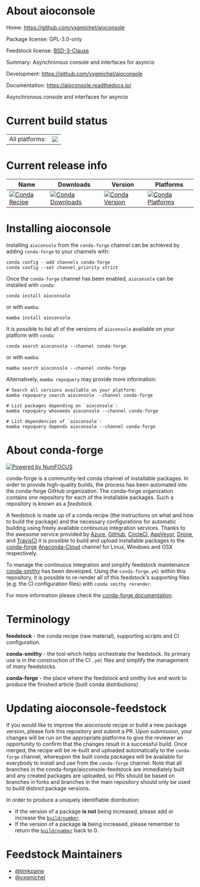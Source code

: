 About aioconsole
================

Home: https://github.com/vxgmichel/aioconsole

Package license: GPL-3.0-only

Feedstock license: [BSD-3-Clause](https://github.com/conda-forge/aioconsole-feedstock/blob/main/LICENSE.txt)

Summary: Asynchronous console and interfaces for asyncio

Development: https://github.com/vxgmichel/aioconsole

Documentation: https://aioconsole.readthedocs.io/

Asynchronous console and interfaces for asyncio


Current build status
====================


<table><tr><td>All platforms:</td>
    <td>
      <a href="https://dev.azure.com/conda-forge/feedstock-builds/_build/latest?definitionId=14665&branchName=main">
        <img src="https://dev.azure.com/conda-forge/feedstock-builds/_apis/build/status/aioconsole-feedstock?branchName=main">
      </a>
    </td>
  </tr>
</table>

Current release info
====================

| Name | Downloads | Version | Platforms |
| --- | --- | --- | --- |
| [![Conda Recipe](https://img.shields.io/badge/recipe-aioconsole-green.svg)](https://anaconda.org/conda-forge/aioconsole) | [![Conda Downloads](https://img.shields.io/conda/dn/conda-forge/aioconsole.svg)](https://anaconda.org/conda-forge/aioconsole) | [![Conda Version](https://img.shields.io/conda/vn/conda-forge/aioconsole.svg)](https://anaconda.org/conda-forge/aioconsole) | [![Conda Platforms](https://img.shields.io/conda/pn/conda-forge/aioconsole.svg)](https://anaconda.org/conda-forge/aioconsole) |

Installing aioconsole
=====================

Installing `aioconsole` from the `conda-forge` channel can be achieved by adding `conda-forge` to your channels with:

```
conda config --add channels conda-forge
conda config --set channel_priority strict
```

Once the `conda-forge` channel has been enabled, `aioconsole` can be installed with `conda`:

```
conda install aioconsole
```

or with `mamba`:

```
mamba install aioconsole
```

It is possible to list all of the versions of `aioconsole` available on your platform with `conda`:

```
conda search aioconsole --channel conda-forge
```

or with `mamba`:

```
mamba search aioconsole --channel conda-forge
```

Alternatively, `mamba repoquery` may provide more information:

```
# Search all versions available on your platform:
mamba repoquery search aioconsole --channel conda-forge

# List packages depending on `aioconsole`:
mamba repoquery whoneeds aioconsole --channel conda-forge

# List dependencies of `aioconsole`:
mamba repoquery depends aioconsole --channel conda-forge
```


About conda-forge
=================

[![Powered by
NumFOCUS](https://img.shields.io/badge/powered%20by-NumFOCUS-orange.svg?style=flat&colorA=E1523D&colorB=007D8A)](https://numfocus.org)

conda-forge is a community-led conda channel of installable packages.
In order to provide high-quality builds, the process has been automated into the
conda-forge GitHub organization. The conda-forge organization contains one repository
for each of the installable packages. Such a repository is known as a *feedstock*.

A feedstock is made up of a conda recipe (the instructions on what and how to build
the package) and the necessary configurations for automatic building using freely
available continuous integration services. Thanks to the awesome service provided by
[Azure](https://azure.microsoft.com/en-us/services/devops/), [GitHub](https://github.com/),
[CircleCI](https://circleci.com/), [AppVeyor](https://www.appveyor.com/),
[Drone](https://cloud.drone.io/welcome), and [TravisCI](https://travis-ci.com/)
it is possible to build and upload installable packages to the
[conda-forge](https://anaconda.org/conda-forge) [Anaconda-Cloud](https://anaconda.org/)
channel for Linux, Windows and OSX respectively.

To manage the continuous integration and simplify feedstock maintenance
[conda-smithy](https://github.com/conda-forge/conda-smithy) has been developed.
Using the ``conda-forge.yml`` within this repository, it is possible to re-render all of
this feedstock's supporting files (e.g. the CI configuration files) with ``conda smithy rerender``.

For more information please check the [conda-forge documentation](https://conda-forge.org/docs/).

Terminology
===========

**feedstock** - the conda recipe (raw material), supporting scripts and CI configuration.

**conda-smithy** - the tool which helps orchestrate the feedstock.
                   Its primary use is in the construction of the CI ``.yml`` files
                   and simplify the management of *many* feedstocks.

**conda-forge** - the place where the feedstock and smithy live and work to
                  produce the finished article (built conda distributions)


Updating aioconsole-feedstock
=============================

If you would like to improve the aioconsole recipe or build a new
package version, please fork this repository and submit a PR. Upon submission,
your changes will be run on the appropriate platforms to give the reviewer an
opportunity to confirm that the changes result in a successful build. Once
merged, the recipe will be re-built and uploaded automatically to the
`conda-forge` channel, whereupon the built conda packages will be available for
everybody to install and use from the `conda-forge` channel.
Note that all branches in the conda-forge/aioconsole-feedstock are
immediately built and any created packages are uploaded, so PRs should be based
on branches in forks and branches in the main repository should only be used to
build distinct package versions.

In order to produce a uniquely identifiable distribution:
 * If the version of a package **is not** being increased, please add or increase
   the [``build/number``](https://docs.conda.io/projects/conda-build/en/latest/resources/define-metadata.html#build-number-and-string).
 * If the version of a package **is** being increased, please remember to return
   the [``build/number``](https://docs.conda.io/projects/conda-build/en/latest/resources/define-metadata.html#build-number-and-string)
   back to 0.

Feedstock Maintainers
=====================

* [@timkpaine](https://github.com/timkpaine/)
* [@vxgmichel](https://github.com/vxgmichel/)

